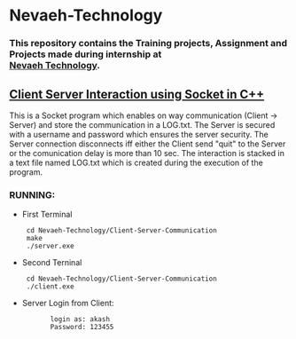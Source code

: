 # Nevaeh-Technology

###    This repository contains the Training projects, Assignment and Projects made during internship at <br>[Nevaeh Technology](http://nevaehtech.com/).



## [Client Server Interaction using Socket in C++](https://github.com/charlie219/Nevaeh-Technology/tree/main/Client-Server-Communication)
        
   This is a Socket program which enables on way communication (Client -> Server) and store the communication in a LOG.txt. The Server is secured with a username and password which ensures the server security. The Server connection disconnects iff either the Client send "quit" to the Server or the comunication delay is more than 10 sec. The interaction is stacked in a text file named LOG.txt which is created during the execution of the program.
        
   ### RUNNING:
     
   - First Terminal
          
          cd Nevaeh-Technology/Client-Server-Communication
          make
          ./server.exe
          
   - Second Terninal
     
          cd Nevaeh-Technology/Client-Server-Communication
          ./client.exe
          
   - Server Login from Client:
   
                login as: akash     
                Password: 123455
